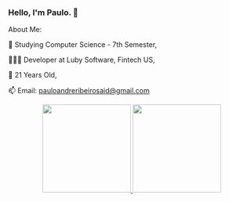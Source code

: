 ### Hello, I'm Paulo. 👋
About Me:

🔭 Studying Computer Science - 7th Semester,

👨🏻‍💻 Developer at Luby Software, Fintech US,

🧑 21 Years Old,

📫 Email: pauloandreribeirosaid@gmail.com

<div align="center">
  <a href="https://github.com/paulosaid">
  <img height="180em" src="https://github-readme-stats.vercel.app/api?username=paulosaid&show_icons=true&theme=dark&include_all_commits=true&count_private=true"/>
  <img height="180em" src="https://github-readme-stats.vercel.app/api/top-langs/?username=paulosaid&layout=compact&langs_count=7&theme=dark"/>
</div>

